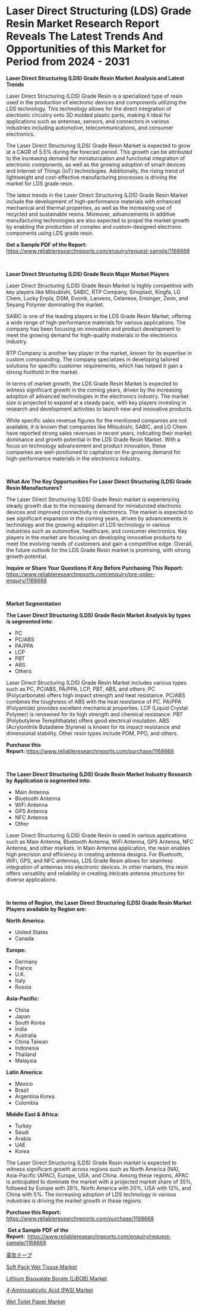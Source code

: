 <p><h1>Laser Direct Structuring (LDS) Grade Resin Market Research Report Reveals The Latest Trends And Opportunities of this Market for Period from 2024 - 2031</h1></p><p><strong>Laser Direct Structuring (LDS) Grade Resin Market Analysis and Latest Trends</strong></p>
<p><p>Laser Direct Structuring (LDS) Grade Resin is a specialized type of resin used in the production of electronic devices and components utilizing the LDS technology. This technology allows for the direct integration of electronic circuitry onto 3D molded plastic parts, making it ideal for applications such as antennas, sensors, and connectors in various industries including automotive, telecommunications, and consumer electronics.</p><p>The Laser Direct Structuring (LDS) Grade Resin Market is expected to grow at a CAGR of 5.5% during the forecast period. This growth can be attributed to the increasing demand for miniaturization and functional integration of electronic components, as well as the growing adoption of smart devices and Internet of Things (IoT) technologies. Additionally, the rising trend of lightweight and cost-effective manufacturing processes is driving the market for LDS grade resin.</p><p>The latest trends in the Laser Direct Structuring (LDS) Grade Resin Market include the development of high-performance materials with enhanced mechanical and thermal properties, as well as the increasing use of recycled and sustainable resins. Moreover, advancements in additive manufacturing technologies are also expected to propel the market growth by enabling the production of complex and custom-designed electronic components using LDS grade resin.</p></p>
<p><strong>Get a Sample PDF of the Report:&nbsp;</strong> <a href="https://www.reliableresearchreports.com/enquiry/request-sample/1168668">https://www.reliableresearchreports.com/enquiry/request-sample/1168668</a></p>
<p>&nbsp;</p>
<p><strong>Laser Direct Structuring (LDS) Grade Resin Major Market Players</strong></p>
<p><p>Laser Direct Structuring (LDS) Grade Resin Market is highly competitive with key players like Mitsubishi, SABIC, RTP Company, Sinoplast, Kingfa, LG Chem, Lucky Enpla, DSM, Evonik, Lanxess, Celanese, Ensinger, Zeon, and Seyang Polymer dominating the market. </p><p>SABIC is one of the leading players in the LDS Grade Resin Market, offering a wide range of high-performance materials for various applications. The company has been focusing on innovation and product development to meet the growing demand for high-quality materials in the electronics industry.</p><p>RTP Company is another key player in the market, known for its expertise in custom compounding. The company specializes in developing tailored solutions for specific customer requirements, which has helped it gain a strong foothold in the market.</p><p>In terms of market growth, the LDS Grade Resin Market is expected to witness significant growth in the coming years, driven by the increasing adoption of advanced technologies in the electronics industry. The market size is projected to expand at a steady pace, with key players investing in research and development activities to launch new and innovative products.</p><p>While specific sales revenue figures for the mentioned companies are not available, it is known that companies like Mitsubishi, SABIC, and LG Chem have reported strong sales revenues in recent years, indicating their market dominance and growth potential in the LDS Grade Resin Market. With a focus on technology advancement and product innovation, these companies are well-positioned to capitalize on the growing demand for high-performance materials in the electronics industry.</p></p>
<p>&nbsp;</p>
<p><strong>What Are The Key Opportunities For Laser Direct Structuring (LDS) Grade Resin Manufacturers?</strong></p>
<p><p>The Laser Direct Structuring (LDS) Grade Resin market is experiencing steady growth due to the increasing demand for miniaturized electronic devices and improved connectivity in electronics. The market is expected to see significant expansion in the coming years, driven by advancements in technology and the growing adoption of LDS technology in various industries such as automotive, healthcare, and consumer electronics. Key players in the market are focusing on developing innovative products to meet the evolving needs of customers and gain a competitive edge. Overall, the future outlook for the LDS Grade Resin market is promising, with strong growth potential.</p></p>
<p><strong>Inquire or Share Your Questions If Any Before Purchasing This Report:</strong> <a href="https://www.reliableresearchreports.com/enquiry/pre-order-enquiry/1168668">https://www.reliableresearchreports.com/enquiry/pre-order-enquiry/1168668</a></p>
<p>&nbsp;</p>
<p><strong>Market Segmentation</strong></p>
<p><strong>The Laser Direct Structuring (LDS) Grade Resin Market Analysis by types is segmented into:</strong></p>
<p><ul><li>PC</li><li>PC/ABS</li><li>PA/PPA</li><li>LCP</li><li>PBT</li><li>ABS</li><li>Others</li></ul></p>
<p><p>Laser Direct Structuring (LDS) Grade Resin Market includes various types such as PC, PC/ABS, PA/PPA, LCP, PBT, ABS, and others. PC (Polycarbonate) offers high impact strength and heat resistance. PC/ABS combines the toughness of ABS with the heat resistance of PC. PA/PPA (Polyamide) provides excellent mechanical properties. LCP (Liquid Crystal Polymer) is renowned for its high strength and chemical resistance. PBT (Polybutylene Terephthalate) offers good electrical insulation. ABS (Acrylonitrile Butadiene Styrene) is known for its impact resistance and dimensional stability. Other resin types include POM, PPO, and others.</p></p>
<p><strong>Purchase this Report:&nbsp;</strong><a href="https://www.reliableresearchreports.com/purchase/1168668">https://www.reliableresearchreports.com/purchase/1168668</a></p>
<p>&nbsp;</p>
<p><strong>The Laser Direct Structuring (LDS) Grade Resin Market Industry Research by Application is segmented into:</strong></p>
<p><ul><li>Main Antenna</li><li>Bluetooth Antenna</li><li>WiFi Antenna</li><li>GPS Antenna</li><li>NFC Antenna</li><li>Other</li></ul></p>
<p><p>Laser Direct Structuring (LDS) Grade Resin is used in various applications such as Main Antenna, Bluetooth Antenna, WiFi Antenna, GPS Antenna, NFC Antenna, and other markets. In Main Antenna application, the resin enables high precision and efficiency in creating antenna designs. For Bluetooth, WiFi, GPS, and NFC antennas, LDS Grade Resin allows for seamless integration of antennas into electronic devices. In other markets, this resin offers versatility and reliability in creating intricate antenna structures for diverse applications.</p></p>
<p>&nbsp;</p>
<p><strong>In terms of Region, the Laser Direct Structuring (LDS) Grade Resin Market Players available by Region are:</strong></p>
<p>
    <p> <strong> North America: </strong>
        <ul>
            <li>United States</li>
            <li>Canada</li>
        </ul>
        </p> 
    <p> <strong> Europe: </strong>
        <ul>
            <li>Germany</li>
            <li>France</li>
            <li>U.K.</li>
            <li>Italy</li>
            <li>Russia</li>
        </ul>
        </p> 
    <p> <strong> Asia-Pacific: </strong>
        <ul>
            <li>China</li>
            <li>Japan</li>
            <li>South Korea</li>
            <li>India</li>
            <li>Australia</li>
            <li>China Taiwan</li>
            <li>Indonesia</li>
            <li>Thailand</li>
            <li>Malaysia</li>
        </ul>
        </p> 
    <p> <strong> Latin America: </strong>
        <ul>
            <li>Mexico</li>
            <li>Brazil</li>
            <li>Argentina Korea</li>
            <li>Colombia</li>
        </ul>
        </p> 
    <p> <strong> Middle East & Africa: </strong>
        <ul>
            <li>Turkey</li>
            <li>Saudi</li>
            <li>Arabia</li>
            <li>UAE</li>
            <li>Korea</li>
        </ul>
    </p>
    </p>
<p><p>The Laser Direct Structuring (LDS) Grade Resin market is expected to witness significant growth across regions such as North America (NA), Asia-Pacific (APAC), Europe, USA, and China. Among these regions, APAC is anticipated to dominate the market with a projected market share of 35%, followed by Europe with 28%, North America with 20%, USA with 12%, and China with 5%. The increasing adoption of LDS technology in various industries is driving the market growth in these regions.</p></p>
<p><strong>Purchase this Report: </strong><a href="https://www.reliableresearchreports.com/purchase/1168668">https://www.reliableresearchreports.com/purchase/1168668</a></p>
<p>&nbsp;<strong>Get a Sample PDF of the Report:&nbsp;&nbsp;</strong><a href="https://www.reliableresearchreports.com/enquiry/request-sample/1168668">https://www.reliableresearchreports.com/enquiry/request-sample/1168668</a></p>
<p><strong></strong></p>
<p><p><a href="https://github.com/ycmtqqhvk3273/Market-Research-Report-List-1/blob/main/3604137219.md">電気テープ</a></p><p><a href="https://issuu.com/reportprime-2/docs/soft-pack-wet-tissue-market-size-2030.pptx">Soft Pack Wet Tissue Market</a></p><p><a href="https://github.com/myacatherineblakecaczo9vcsw/Market-Research-Report-List-1/blob/main/lithium-bisoxalate-borate-libob-market.md">Lithium Bisoxalate Borate (LiBOB) Market</a></p><p><a href="https://github.com/okotobwrhuteie/Market-Research-Report-List-1/blob/main/4-aminosalicylic-acid-pas-market.md">4-Aminosalicylic Acid (PAS) Market</a></p><p><a href="https://issuu.com/reportprime-2/docs/wet-toilet-paper-market-size-2030.pptx">Wet Toilet Paper Market</a></p></p>